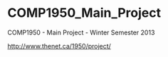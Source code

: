 COMP1950_Main_Project
=====================

COMP1950 - Main Project - Winter Semester 2013

http://www.thenet.ca/1950/project/
